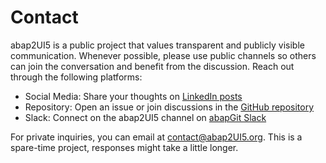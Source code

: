 # Contact

abap2UI5 is a public project that values transparent and publicly visible communication. Whenever possible, please use public channels so others can join the conversation and benefit from the discussion. Reach out through the following platforms:

* Social Media: Share your thoughts on [LinkedIn posts](https://www.linkedin.com/company/abap2ui5)
* Repository: Open an issue or join discussions in the [GitHub repository](https://github.com/abap2UI5/abap2UI5/issues)
* Slack: Connect on the abap2UI5 channel on [abapGit Slack](https://communityinviter.com/apps/abapgit/abap)

For private inquiries, you can email at <contact@abap2UI5.org>. This is a spare-time project, responses might take a little longer.